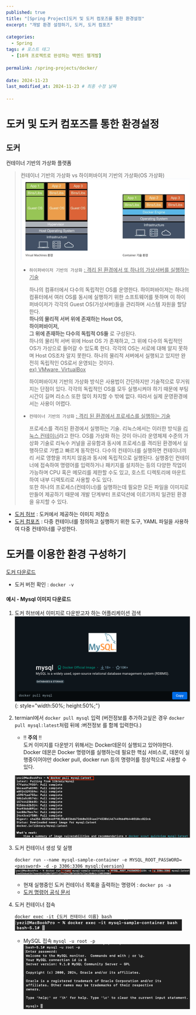 ```yaml
---
published: true
title: "[Spring Project]도커 및 도커 컴포즈를 통한 환경설정"
excerpt: "개발 환경 설정하기, 도커, 도커 컴포즈"

categories:
  - Spring
tags: # 포스트 태그
  - [10개 프로젝트로 완성하는 백엔드 웹개발] 

permalink: /spring-projects/docker/

date: 2024-11-23
last_modified_at: 2024-11-23 # 최종 수정 날짜

---
```


# 도커 및 도커 컴포즈를 통한 환경설정

## 도커

컨테이너 기반의 가상화 플랫폼

> 컨테이너 기반의 가상화 vs 하이퍼바이저 기반의 가상화(OS 가상화)
> ![image-20241123180412491](../../images/2024-11-11-spring-projects-02docker/image-20241123180412491.png)
>
> - `하이퍼바이저 기반의 가상화` <u>: 격리 된 환경에서 또 하나의 가상서버를 실행하는 기술</u>
>
>   하나의 컴퓨터에서 다수의 독립적인 OS를 운영한다. 하이퍼바이저는 하나의 컴퓨터에서 여러 OS를 동시에 실행하기 위한 소프트웨어를 뜻하며 이 하이퍼바이저가 각각의 Guest OS(가상서버)들을 관리하며 시스템 자원을 할당한다.<br>**하나의 물리적 서버 위에 존재하는 Host OS, <br>하이퍼바이저,<br>
>   그 위에 존재하는 다수의 독립적 OS들**
>   로 구성된다. <br>하나의 물리적 서버 위에 Host OS 가 존재하고, 그 위에 다수의 독립적인 OS가 가상으로 들어갈 수 있도록 한다. 각각의 OS는 서로에 대해 알지 못하며 Host OS조차 알지 못한다. 하나의 물리적 서버에서 실행되고 있지만 완전히 독립적인 OS로서 운영되는 것이다.  <br><u>ex) VMware, VirtualBox</u><br>
>
>   하이퍼바이저 기반의 가상화 방식은 사용법이 간단하지만 기술적으로 무거워지는 단점이 있다. 각각의 독립적인 OS를 모두 실행시켜야 하기 때문에 부팅 시간이 길며 리소스 또한 많이 차지할 수 밖에 없다. 따라서 실제 운영환경에서는 사용이 어렵다.
>
> - `컨테이너 기반의 가상화`  <u>: 격리 된 환경에서 프로세스를 실행하는 기술</u>
>
>   프로세스를 격리된 환경에서 실행하는 기술. 리눅스에서는 이러한 방식을 <u>리눅스 컨테이너</u>라고 한다. OS를 가상화 하는 것이 아니라 운영체제 수준의 가상화 기술로 리눅수 커널을 공유함과 동시에 프로세스를 격리된 환경에서 실행하므로 가볍고 빠르게 동작한다. 다수의 컨테이너를 실행하면 컨테이너끼리 서로 영향을 끼치지 않음과 동시에 독립적으로 실행된다. 실행중인 컨테이너에 접속하여 명령어를 입력하거나 패키지를 설치하는 등의 다양한 작업이 가능하며 CPU 혹은 메모리를 제한할 수도 있고, 호스트 디렉토리에 마운트하여 내부 디렉토리로 사용할 수도 있다. <br>또한 하나의 프로세스(컨테이너)를 실행하는데 필요한 모든 파일을 이미지로 만들어 제공하기 때문에 개발 단계부터 프로덕션에 이르기까지 일관된 환경을 유지할 수 있다.
>
>   

- [도커 허브](https://hub.docker.com) : 도커에서 제공하는 이미지 저장소
- [도커 컴포즈](https://docs.docker.com/compose) : 다중 컨테이너를 정의하고 실행하기 위한 도구, YAML 파일을 사용하여 다중 컨테이너를 구성한다.

# 도커를 이용한 환경 구성하기

[도커 다운로드](https://www.docker.com/)

- 도커 버전 확인 : `docker -v`

#### 예시 - Mysql 이미지 다운로드 

1. 도커 허브에서 이미지로 다운받고자 하는 어플리케이션 검색 <br>
   ![image-20241123181835973](../../images/2024-11-11-spring-projects-02docker/image-20241123181835973.png){: style="width:50%; height:50%;"}

2. termianl에서 `docker pull mysql` 입력 (버전정보를 추가하고싶은 경우 `docker pull mysql:latest`처럼 뒤에 :버전정보 를 함께 입력한다.)

   - ‼️ **주의** ‼️ <br>도커 이미지를 다운받기 위해서는 Docker데몬이 실행되고 있어야한다. Docker 데몬은 Docker 명령어를 실행하는데 필요한 핵심 서비스로, 데몬이 실행중이어야만 docker pull, docker run 등의 명령어를 정상적으로 사용할 수 있다. 

   ![image-20241123182605627](../../images/2024-11-11-spring-projects-02docker/image-20241123182605627.png)

3. 도커 컨테이너 생성 및 실행

   `docker run --name mysql-sample-container -e MYSQL_ROOT_PASSWORD=<password> -d -p 3306:3306 mysql:{version}`
   ![image-20241123183714131](../../images/2024-11-11-spring-projects-02docker/image-20241123183714131.png)

   - 현재 실행중인 도커 컨테이너 목록을 출력하는 명령어 : `docker ps -a`
   - [도커 명령어 공식 문서](https://docs.docker.com/reference/cli/docker/container/run/)

4. 도커 컨테이너 접속

   `docker exec -it {도커 컨테이너 이름} bash`<br>![image-20241123184011350](../../images/2024-11-11-spring-projects-02docker/image-20241123184011350.png)

   - MySQL 접속 `mysql -u root -p`<br>![image-20241123184150929](../../images/2024-11-11-spring-projects-02docker/image-20241123184150929.png)

